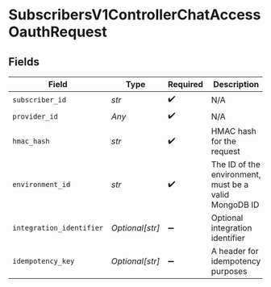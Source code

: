 # SubscribersV1ControllerChatAccessOauthRequest


## Fields

| Field                                                 | Type                                                  | Required                                              | Description                                           |
| ----------------------------------------------------- | ----------------------------------------------------- | ----------------------------------------------------- | ----------------------------------------------------- |
| `subscriber_id`                                       | *str*                                                 | :heavy_check_mark:                                    | N/A                                                   |
| `provider_id`                                         | *Any*                                                 | :heavy_check_mark:                                    | N/A                                                   |
| `hmac_hash`                                           | *str*                                                 | :heavy_check_mark:                                    | HMAC hash for the request                             |
| `environment_id`                                      | *str*                                                 | :heavy_check_mark:                                    | The ID of the environment, must be a valid MongoDB ID |
| `integration_identifier`                              | *Optional[str]*                                       | :heavy_minus_sign:                                    | Optional integration identifier                       |
| `idempotency_key`                                     | *Optional[str]*                                       | :heavy_minus_sign:                                    | A header for idempotency purposes                     |